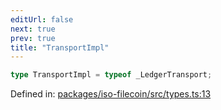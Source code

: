 ```yaml
---
editUrl: false
next: true
prev: true
title: "TransportImpl"
---
```


```ts
type TransportImpl = typeof _LedgerTransport;
```

Defined in: [packages/iso-filecoin/src/types.ts:13](https://github.com/hugomrdias/filecoin/blob/main/packages/iso-filecoin/src/types.ts#L13)
